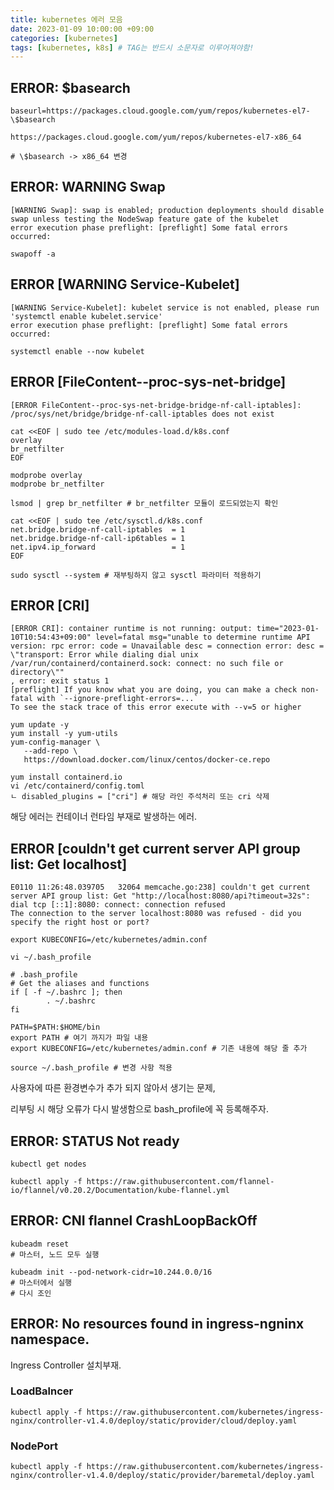 ```yaml
---
title: kubernetes 에러 모음
date: 2023-01-09 10:00:00 +09:00
categories: [kubernetes]
tags: [kubernetes, k8s] # TAG는 반드시 소문자로 이루어져야함!
---
```


## ERROR: \$basearch 

```
baseurl=https://packages.cloud.google.com/yum/repos/kubernetes-el7-\$basearch 

https://packages.cloud.google.com/yum/repos/kubernetes-el7-x86_64

# \$basearch -> x86_64 변경
```

## ERROR: WARNING Swap

```
[WARNING Swap]: swap is enabled; production deployments should disable swap unless testing the NodeSwap feature gate of the kubelet
error execution phase preflight: [preflight] Some fatal errors occurred:

swapoff -a
```

## ERROR [WARNING Service-Kubelet]

```
[WARNING Service-Kubelet]: kubelet service is not enabled, please run 'systemctl enable kubelet.service'
error execution phase preflight: [preflight] Some fatal errors occurred:

systemctl enable --now kubelet

```
## ERROR [FileContent--proc-sys-net-bridge]
```
[ERROR FileContent--proc-sys-net-bridge-bridge-nf-call-iptables]: /proc/sys/net/bridge/bridge-nf-call-iptables does not exist

cat <<EOF | sudo tee /etc/modules-load.d/k8s.conf
overlay
br_netfilter
EOF

modprobe overlay
modprobe br_netfilter
 
lsmod | grep br_netfilter # br_netfilter 모듈이 로드되었는지 확인

cat <<EOF | sudo tee /etc/sysctl.d/k8s.conf
net.bridge.bridge-nf-call-iptables  = 1
net.bridge.bridge-nf-call-ip6tables = 1
net.ipv4.ip_forward                 = 1
EOF

sudo sysctl --system # 재부팅하지 않고 sysctl 파라미터 적용하기
```
## ERROR [CRI]

```
[ERROR CRI]: container runtime is not running: output: time="2023-01-10T10:54:43+09:00" level=fatal msg="unable to determine runtime API version: rpc error: code = Unavailable desc = connection error: desc = \"transport: Error while dialing dial unix /var/run/containerd/containerd.sock: connect: no such file or directory\""
, error: exit status 1
[preflight] If you know what you are doing, you can make a check non-fatal with `--ignore-preflight-errors=...`
To see the stack trace of this error execute with --v=5 or higher

yum update -y
yum install -y yum-utils
yum-config-manager \
   --add-repo \
   https://download.docker.com/linux/centos/docker-ce.repo

yum install containerd.io
vi /etc/containerd/config.toml
ㄴ disabled_plugins = ["cri"] # 해당 라인 주석처리 또는 cri 삭제
```

해당 에러는 컨테이너 런타임 부재로 발생하는 에러.

## ERROR [couldn't get current server API group list: Get localhost]

```
E0110 11:26:48.039705   32064 memcache.go:238] couldn't get current server API group list: Get "http://localhost:8080/api?timeout=32s": dial tcp [::1]:8080: connect: connection refused
The connection to the server localhost:8080 was refused - did you specify the right host or port?

export KUBECONFIG=/etc/kubernetes/admin.conf

vi ~/.bash_profile

# .bash_profile
# Get the aliases and functions
if [ -f ~/.bashrc ]; then
        . ~/.bashrc
fi

PATH=$PATH:$HOME/bin
export PATH # 여기 까지가 파일 내용
export KUBECONFIG=/etc/kubernetes/admin.conf # 기존 내용에 해당 줄 추가

source ~/.bash_profile # 변경 사항 적용
```

사용자에 따른 환경변수가 추가 되지 않아서 생기는 문제,

리부팅 시 해당 오류가 다시 발생함으로 bash_profile에 꼭 등록해주자.


## ERROR: STATUS Not ready

```
kubectl get nodes 

kubectl apply -f https://raw.githubusercontent.com/flannel-io/flannel/v0.20.2/Documentation/kube-flannel.yml
```


## ERROR: CNI flannel CrashLoopBackOff

```
kubeadm reset
# 마스터, 노드 모두 실행

kubeadm init --pod-network-cidr=10.244.0.0/16
# 마스터에서 실행
# 다시 조인
```

## ERROR: No resources found in ingress-ngninx namespace.

Ingress Controller 설치부재.

### LoadBalncer
```
kubectl apply -f https://raw.githubusercontent.com/kubernetes/ingress-nginx/controller-v1.4.0/deploy/static/provider/cloud/deploy.yaml
```

### NodePort
```
kubectl apply -f https://raw.githubusercontent.com/kubernetes/ingress-nginx/controller-v1.4.0/deploy/static/provider/baremetal/deploy.yaml
```
